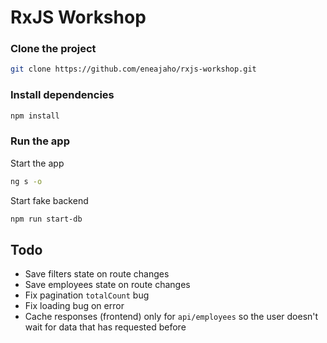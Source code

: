 # RxJS Workshop

### Clone the project
```bash
git clone https://github.com/eneajaho/rxjs-workshop.git
```

### Install dependencies
```bash
npm install
```

### Run the app
Start the app
```bash
ng s -o
```
Start fake backend
```bash
npm run start-db
```

## Todo
- Save filters state on route changes
- Save employees state on route changes
- Fix pagination `totalCount` bug
- Fix loading bug on error
- Cache responses (frontend) only for `api/employees` so the user doesn't wait for data that has requested before
